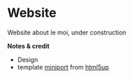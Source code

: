 Website
=======

Website about le moi, under construction

**Notes & credit**
* Design 
 * template [miniport](http://html5up.net/uploads/demos/miniport/) from [html5up](http://html5up.net/)
